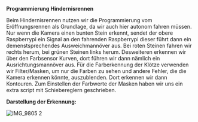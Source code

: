 **Programmierung Hindernisrennen**

Beim Hindernisrennen nutzen wir die Programmierung vom Eröffnungsrennen als Grundlage, da wir auch hier autonom fahren müssen. Nur wenn die Kamera einen bunten Stein erkennt, sendet der obere Raspberrypi ein Signal an den fahrenden Raspberrypi dieser führt dann ein demenstsprechendes Ausweichmannöver aus. Bei roten Steinen fahren wir rechts herum, bei grünen Steinen links herum. Desweiteren erkennen wir über den Farbsensor Kurven, dort führen wir dann nämlich ein Ausrichtungsmannöver aus. Für die Farberkennung der Klötze verwenden wir Filter/Masken, um nur die Farben zu sehen und andere Fehler, die die Kamera erkennen könnte, auszublenden. Dort erkennen wir dann Kontouren. Zum Einstellen der Farbwerte der Masken haben wir uns ein extra script mit Schiebereglern geschrieben.

**Darstellung der Erkennung:**


![IMG_9805 2](https://github.com/NickTechMaster/WRO_Future_Engineers_MKS_Robotics_2023/assets/80636354/3a39df79-cf18-4d0a-bdf5-776c626a113e)
